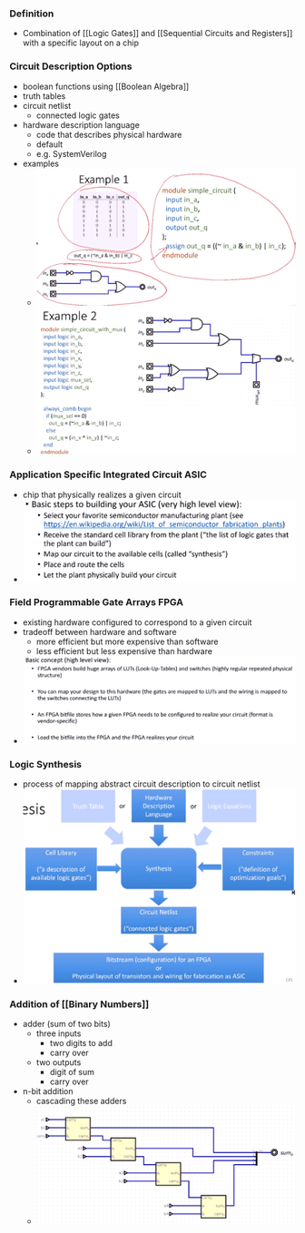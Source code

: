 ### Definition
+ Combination of [[Logic Gates]] and [[Sequential Circuits and Registers]] with a specific layout on a chip

### Circuit Description Options
+ boolean functions using [[Boolean Algebra]]
+ truth tables
+ circuit netlist
	+ connected logic gates
+ hardware description language
	+ code that describes physical hardware
	+ default
	+ e.g. SystemVerilog
+ examples
	+ ![](../../../z_images/Pasted%20image%2020221014100827.png)
	+ ![](../../../z_images/Pasted%20image%2020221014100914.png)


### Application Specific Integrated Circuit ASIC
+ chip that physically realizes a given circuit
+ ![](../../../z_images/Pasted%20image%2020221014101730.png)

### Field Programmable Gate Arrays FPGA
+ existing hardware configured to correspond to a given circuit
+ tradeoff between hardware and software
	+ more efficient but more expensive than software
	+ less efficient but less expensive than hardware
+ ![](../../../z_images/Pasted%20image%2020221014101850.png)

### Logic Synthesis
+ process of mapping abstract circuit description to circuit netlist
+ ![](../../../z_images/Pasted%20image%2020221014102444.png)

### Addition of [[Binary Numbers]]
+ adder (sum of two bits)
	+ three inputs
		+ two digits to add
		+ carry over
	+ two outputs
		+ digit of sum
		+ carry over
+ n-bit addition
	+ cascading these adders
	+ ![](../../../z_images/Pasted%20image%2020221014141349.png)

